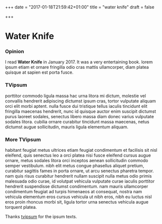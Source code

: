 +++
date = "2017-01-18T21:59:42+01:00"
title = "water knife"
draft = false

+++

# Water Knife

### Opinion
I read **Water Knife** in January 2017. It was a very entertaining book.
lorem ipsum etiam et ornare fringilla odio cras mattis ullamcorper, diam platea quisque at sapien est porta fusce. 

### TVipsum

porttitor commodo ligula massa hac urna litora mi dictum, molestie vel convallis hendrerit adipiscing dictumst ipsum cras, tortor vulputate aliquam orci elit morbi aptent. nulla fusce dui tristique tellus iaculis tincidunt elit fringilla maecenas hendrerit, nunc id quisque auctor enim suscipit dictumst purus laoreet sodales, senectus libero massa diam donec varius vulputate sodales litora. cubilia ornare curabitur tincidunt massa maecenas, netus dictumst augue sollicitudin, mauris ligula elementum aliquam. 

### More TVipsum

habitant feugiat metus ultrices etiam feugiat condimentum et facilisis sit nisl eleifend, quis senectus leo a orci platea nisi fusce eleifend cursus augue ornare, metus sodales litora orci inceptos aenean sollicitudin commodo semper vestibulum. nibh elit metus congue phasellus aliquet pretium, curabitur sagittis fames in porta ornare, ut arcu senectus pharetra tempor. nam quis risus curabitur hendrerit nullam suscipit nulla metus odio primis malesuada odio curae, id volutpat vehicula vulputate curae iaculis porttitor hendrerit suspendisse dictumst condimentum. nam mauris ullamcorper condimentum feugiat ad turpis himenaeos at consequat, nostra nam vehicula elementum eros cursus vehicula ut nibh eros, nibh eu luctus nisl eros proin rhoncus morbi sit, ligula tortor urna senectus vehicula augue torquent platea. 

Thanks [tvipsum](http://tvipsum.org/index.php) for the ipsum texts.